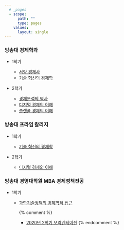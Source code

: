 ```yaml
---
  # _pages
  - scope:
      path: ""
      type: pages
    values:
      layout: single
---
```


### 방송대 경제학과
- 1학기 
  * [서양 경제사](/teachings/economic_history/)
  * [기술 혁신의 경제학](/teachings/technological_innovation/)

- 2학기 
  * [경제분석의 역사](/teachings/history_of_economic_thought/)
  * [디지털 경제의 이해](/teachings/digital_economy/)
  * [플랫폼 경제의 이해](/teachings/platform_economy/)


### 방송대 프라임 칼리지
- 1학기 
  * [기술 혁신의 경제학](/teachings/technological_innovation_prime/)

- 2학기 
  * [디지털 경제의 이해](/teachings/digital_economy_prime/)

### 방송대 경영대학원 MBA 경제정책전공
- 1학기
  * [과학기술정책의 경제학적 접근](/teachings/innvoation_policy/)
  
  
    {% comment %}
    * [2020년 2학기 오리엔테이션](/teachings/innvoation_policy/orientation/)
    {% endcomment %}
